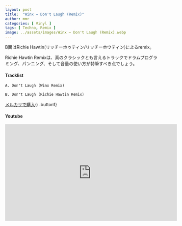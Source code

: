 ```yaml
---
layout: post
title:  "Winx – Don't Laugh (Remix)"
author: mmr
categories: [ Vinyl ]
tags: [ Techno, Remix ]
image: ../assets/images/Winx – Don't Laugh (Remix).webp
---
```


B面はRichie Hawtin(リッチーホゥティン/リッチーホウティン)によるremix。

Richie Hawtin Remixは、真のクラシックとも言えるトラックでドラムプログラミング、パンニング、そして音量の使い方が特筆すべき点でしょう。

#### Tracklist
```md
A. Don't Laugh (Winx Remix)

B. Don't Laugh (Richie Hawtin Remix)
```

[メルカリで購入](https://jp.mercari.com/item/m80747492060?afid=6142608987){: .button1}

#### Youtube
<iframe width="560" height="315" src="https://www.youtube.com/embed/pfvxeqXFugw?si=SUfc8XMugL3IkelP" title="YouTube video player" frameborder="0" allow="accelerometer; autoplay; clipboard-write; encrypted-media; gyroscope; picture-in-picture; web-share" referrerpolicy="strict-origin-when-cross-origin" allowfullscreen></iframe>